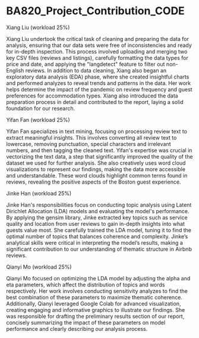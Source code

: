 # BA820_Project_Contribution_CODE

Xiang Liu (workload 25%)

Xiang Liu undertook the critical task of cleaning and preparing the data for analysis, ensuring that our data sets were free of inconsistencies and ready for in-depth inspection. This process involved uploading and merging two key CSV files (reviews and listings), carefully formatting the data types for price and date, and applying the "langdetect" feature to filter out non-English reviews. In addition to data cleaning, Xiang also began an exploratory data analysis (EDA) phase, where she created insightful charts and performed analyzes to reveal trends and patterns in the data. Her work helps determine the impact of the pandemic on review frequency and guest preferences for accommodation types. Xiang also introduced the data preparation process in detail and contributed to the report, laying a solid foundation for our research.



Yifan Fan (workload 25%)

Yifan Fan specializes in text mining, focusing on processing review text to extract meaningful insights. This involves converting all review text to lowercase, removing punctuation, special characters and irrelevant numbers, and then tagging the cleaned text. Yifan's expertise was crucial in vectorizing the text data, a step that significantly improved the quality of the dataset we used for further analysis. She also creatively uses word cloud visualizations to represent our findings, making the data more accessible and understandable. These word clouds highlight common terms found in reviews, revealing the positive aspects of the Boston guest experience.



Jinke Han (workload 25%)

Jinke Han's responsibilities focus on conducting topic analysis using Latent Dirichlet Allocation (LDA) models and evaluating the model's performance. By applying the gensim library, Jinke extracted key topics such as service quality and location from user reviews to gain in-depth insights into what guests value most. She carefully trained the LDA model, tuning it to find the optimal number of topics that balances coherence and complexity. Jinke’s analytical skills were critical in interpreting the model’s results, making a significant contribution to our understanding of thematic structure in Airbnb reviews.



Qianyi Mo (workload 25%)

Qianyi Mo focused on optimizing the LDA model by adjusting the alpha and eta parameters, which affect the distribution of topics and words respectively. Her work involves conducting sensitivity analyzes to find the best combination of these parameters to maximize thematic coherence. Additionally, Qianyi leveraged Google Colab for advanced visualization, creating engaging and informative graphics to illustrate our findings. She was responsible for drafting the preliminary results section of our report, concisely summarizing the impact of these parameters on model performance and clearly describing our analysis process.
